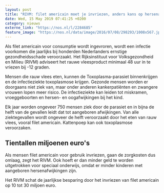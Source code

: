 ```yaml
---
layout: post
title: "RIVM: filet americain moet je invriezen, anders kans op hersenafwijking"
date: Wed, 15 May 2019 07:41:25 +0200
category: nieuws
externe_link: "https://nos.nl/l/2284685"
feature_image: "https://nos.nl/data/image/2016/07/08/298293/1008x567.jpg"
---
```


<p>Als filet americain voor consumptie wordt ingevroren, wordt een infectie voorkomen die jaarlijks bij honderden Nederlanders ernstige gezondheidsschade veroorzaakt. Het Rijksinstituut voor Volksgezondheid en Milieu (RIVM) adviseert het rauwe vleesproduct minimaal 48 uur in te vriezen bij -12 graden.</p>
<p>Mensen die rauw vlees eten, kunnen de Toxoplasma-parasiet binnenkrijgen en de infectieziekte toxoplasmose krijgen. Gezonde mensen worden er doorgaans niet ziek van, maar onder anderen kankerpatiënten en zwangere vrouwen lopen meer risico. De infectieziekte kan leiden tot miskramen, vroeggeboorten en hersen- en oogafwijkingen bij het kind.</p>
<p>Elk jaar worden ongeveer 750 mensen ziek door de parasiet en in bijna de helft van de gevallen leidt dat tot aangeboren afwijkingen. Van alle ziektegevallen wordt ongeveer de helft veroorzaakt door het eten van rauw vlees, vooral filet americain. Kattenpoep kan ook toxoplasmose veroorzaken.</p>
<h2>Tientallen miljoenen euro's</h2>
<p>Als mensen filet americain voor gebruik invriezen, gaan de zorgkosten dus omlaag, zegt het RIVM. Ook hoeft er dan minder geld te worden uitgetrokken voor speciaal onderwijs, omdat er minder kinderen met aangeboren hersenafwijkingen zijn.</p>
<p>Het RIVM schat de jaarlijkse besparing door het invriezen van filet americain op 10 tot 30 miljoen euro.</p>

